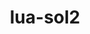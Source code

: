 ---
title: "lua-sol2"
layout: cache
categories: [package, develop]
meta: {"compilers": ["gcc@11.4.0"], "num_specs": 5, "num_specs_by_stack": {"e4s": 5, "root": 5}, "oss": ["ubuntu22.04"], "platforms": ["linux"], "stacks": ["e4s", "root"], "targets": ["x86_64_v3"], "versions": ["3.3.0"]}
spec_details: [{"compiler": "gcc@11.4.0", "hash": "3xfpe47rsarfirz5do35xo7upcovtlo7", "os": "ubuntu22.04", "platform": "linux", "size": "-", "stacks": ["e4s", "root"], "target": "x86_64_v3", "variants": ["build_system=cmake", "build_type=Release", "commit=eba86625b707e3c8c99bbfc4624e51f42dc9e561", "generator=make", "~ipo"], "versions": ["3.3.0"]}, {"compiler": "gcc@11.4.0", "hash": "4c26tlc6khu7ikzqi4nbj4xmyizzpwce", "os": "ubuntu22.04", "platform": "linux", "size": "-", "stacks": ["e4s", "root"], "target": "x86_64_v3", "variants": ["build_system=cmake", "build_type=Release", "commit=eba86625b707e3c8c99bbfc4624e51f42dc9e561", "generator=make", "~ipo"], "versions": ["3.3.0"]}, {"compiler": "gcc@11.4.0", "hash": "7bafqsqmy6qrdchkkxz5mbuers3nmejq", "os": "ubuntu22.04", "platform": "linux", "size": "-", "stacks": ["e4s", "root"], "target": "x86_64_v3", "variants": ["build_system=cmake", "build_type=Release", "commit=eba86625b707e3c8c99bbfc4624e51f42dc9e561", "generator=make", "~ipo"], "versions": ["3.3.0"]}, {"compiler": "gcc@11.4.0", "hash": "bae5wcrbf7qhyletdk4wr6377ox23pwi", "os": "ubuntu22.04", "platform": "linux", "size": "-", "stacks": ["e4s", "root"], "target": "x86_64_v3", "variants": ["build_system=cmake", "build_type=Release", "commit=eba86625b707e3c8c99bbfc4624e51f42dc9e561", "generator=make", "~ipo"], "versions": ["3.3.0"]}, {"compiler": "gcc@11.4.0", "hash": "c64emp5zi7goiztm6f6wm2ez3qynmprk", "os": "ubuntu22.04", "platform": "linux", "size": "-", "stacks": ["e4s", "root"], "target": "x86_64_v3", "variants": ["build_system=cmake", "build_type=Release", "commit=eba86625b707e3c8c99bbfc4624e51f42dc9e561", "generator=make", "~ipo"], "versions": ["3.3.0"]}]
---
